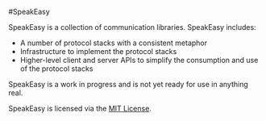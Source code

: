 #SpeakEasy

SpeakEasy is a collection of communication libraries.  SpeakEasy includes:
* A number of protocol stacks with a consistent metaphor
* Infrastructure to implement the protocol stacks
* Higher-level client and server APIs to simplify the consumption and use of the protocol stacks

SpeakEasy is a work in progress and is not yet ready for use in anything real.

SpeakEasy is licensed via the [MIT License](http://opensource.org/licenses/MIT).
